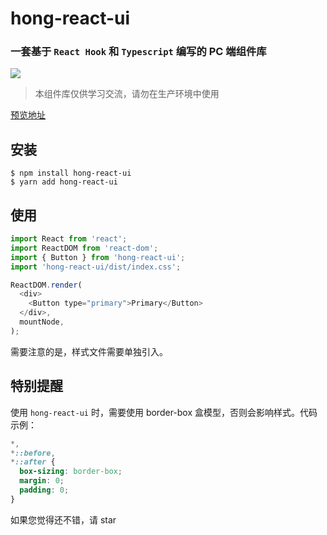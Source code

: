 # hong-react-ui

### 一套基于 `React Hook` 和 `Typescript` 编写的 PC 端组件库

![](https://img.shields.io/badge/license-MIT-000000.svg)

> 本组件库仅供学习交流，请勿在生产环境中使用

[预览地址](https://rthong.github.io/hong-react-ui/)

## 安装

```
$ npm install hong-react-ui
$ yarn add hong-react-ui
```

## 使用

```javascript
import React from 'react';
import ReactDOM from 'react-dom';
import { Button } from 'hong-react-ui';
import 'hong-react-ui/dist/index.css';

ReactDOM.render(
  <div>
    <Button type="primary">Primary</Button>
  </div>,
  mountNode,
);
```

需要注意的是，样式文件需要单独引入。

## 特别提醒

使用 `hong-react-ui` 时，需要使用 border-box 盒模型，否则会影响样式。代码示例：

```css
*,
*::before,
*::after {
  box-sizing: border-box;
  margin: 0;
  padding: 0;
}
```

如果您觉得还不错，请 star
